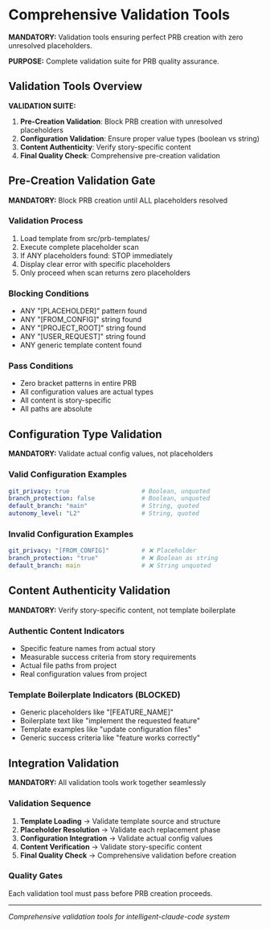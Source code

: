 # Comprehensive Validation Tools

**MANDATORY:** Validation tools ensuring perfect PRB creation with zero unresolved placeholders.

**PURPOSE:** Complete validation suite for PRB quality assurance.

## Validation Tools Overview

**VALIDATION SUITE:**
1. **Pre-Creation Validation**: Block PRB creation with unresolved placeholders
2. **Configuration Validation**: Ensure proper value types (boolean vs string)
3. **Content Authenticity**: Verify story-specific content
4. **Final Quality Check**: Comprehensive pre-creation validation

## Pre-Creation Validation Gate

**MANDATORY:** Block PRB creation until ALL placeholders resolved

### Validation Process
1. Load template from src/prb-templates/
2. Execute complete placeholder scan
3. If ANY placeholders found: STOP immediately
4. Display clear error with specific placeholders
5. Only proceed when scan returns zero placeholders

### Blocking Conditions
- ANY "[PLACEHOLDER]" pattern found
- ANY "[FROM_CONFIG]" string found  
- ANY "[PROJECT_ROOT]" string found
- ANY "[USER_REQUEST]" string found
- ANY generic template content found

### Pass Conditions
- Zero bracket patterns in entire PRB
- All configuration values are actual types
- All content is story-specific
- All paths are absolute

## Configuration Type Validation

**MANDATORY:** Validate actual config values, not placeholders

### Valid Configuration Examples
```yaml
git_privacy: true                    # Boolean, unquoted
branch_protection: false             # Boolean, unquoted
default_branch: "main"               # String, quoted
autonomy_level: "L2"                 # String, quoted
```

### Invalid Configuration Examples
```yaml
git_privacy: "[FROM_CONFIG]"         # ❌ Placeholder
branch_protection: "true"            # ❌ Boolean as string
default_branch: main                 # ❌ String unquoted
```

## Content Authenticity Validation

**MANDATORY:** Verify story-specific content, not template boilerplate

### Authentic Content Indicators
- Specific feature names from actual story
- Measurable success criteria from story requirements
- Actual file paths from project
- Real configuration values from project

### Template Boilerplate Indicators (BLOCKED)
- Generic placeholders like "[FEATURE_NAME]"
- Boilerplate text like "implement the requested feature"
- Template examples like "update configuration files"
- Generic success criteria like "feature works correctly"

## Integration Validation

**MANDATORY:** All validation tools work together seamlessly

### Validation Sequence
1. **Template Loading** → Validate template source and structure
2. **Placeholder Resolution** → Validate each replacement phase
3. **Configuration Integration** → Validate actual config values
4. **Content Verification** → Validate story-specific content
5. **Final Quality Check** → Comprehensive validation before creation

### Quality Gates
Each validation tool must pass before PRB creation proceeds.

---
*Comprehensive validation tools for intelligent-claude-code system*